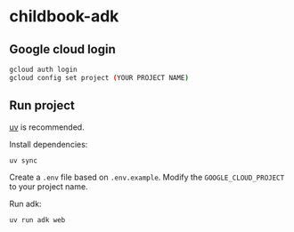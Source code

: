# childbook-adk

## Google cloud login
```sh
gcloud auth login
gcloud config set project (YOUR PROJECT NAME)
```

## Run project
[uv](https://github.com/astral-sh/uv) is recommended.

Install dependencies:
```sh
uv sync
```

Create a `.env` file based on `.env.example`. Modify the `GOOGLE_CLOUD_PROJECT` to your project name.

Run adk:
```sh
uv run adk web
```